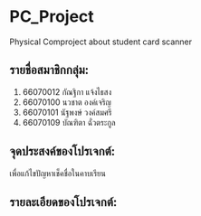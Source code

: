 # PC_Project
Physical Comproject about student card scanner

## รายชื่อสมาชิกกลุ่ม:
1. 66070012 กัณฐิกา แจ้งไธสง
2. 66070100 นวชาต องค์เจริญ
3. 66070101 นัฐพงษ์ วงค์สมศรี
4. 66070109 บัณฑิตา ฉั่วตระกูล

## จุดประสงค์ของโปรเจกต์:
เพื่อแก้ไขปัญหาเช็คชื่อในคาบเรียน
## รายละเอียดของโปรเจกต์:
